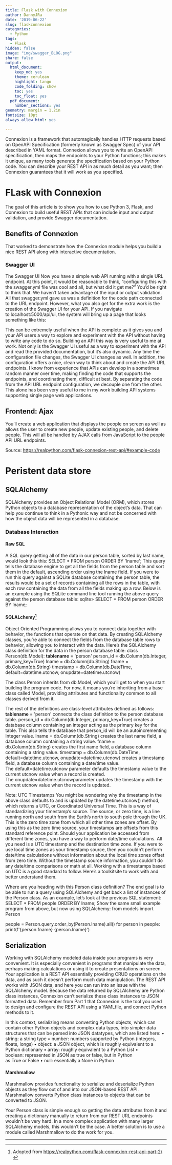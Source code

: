 ```yaml
---
title: Flask with Connexion
author: DannyJRa
date: '2019-06-22'
slug: flaskconnexion
categories:
  - Python
tags:
  - Flask
hidden: false
image: "img/swagger_BLOG.png"
share: false
output:
  html_document:
    keep_md: yes
    theme: cerulean
    highlight: tango
    code_folding: show
    toc: yes
    toc_float: yes
  pdf_document:
    number_sections: yes
geometry: margin = 1.2in
fontsize: 10pt
always_allow_html: yes

---
```





Connexion is a framework that automagically handles HTTP requests based on OpenAPI Specification (formerly known as Swagger Spec) of your API described in YAML format. Connexion allows you to write an OpenAPI specification, then maps the endpoints to your Python functions; this makes it unique, as many tools generate the specification based on your Python code. You can describe your REST API in as much detail as you want; then Connexion guarantees that it will work as you specified.

 
<!--more-->




# FLask with Connexion

The goal of this article is to show you how to use Python 3, Flask, and Connexion to build useful REST APIs that can include input and output validation, and provide Swagger documentation.

## Benefits of Connexion
That worked to demonstrate how the Connexion module helps you build a nice REST API along with interactive documentation.

	
### Swagger UI
The Swagger UI
Now you have a simple web API running with a single URL endpoint. At this point, it would be reasonable to think, “configuring this with the swagger.yml file was cool and all, but what did it get me?”
You’d be right to think that. We haven’t taken advantage of the input or output validation. All that swagger.yml gave us was a definition for the code path connected to the URL endpoint. However, what you also get for the extra work is the creation of the Swagger UI for your API.
If you navigate to localhost:5000/api/ui, the system will bring up a page that looks something like this:
	
This can be extremely useful when the API is complete as it gives you and your API users a way to explore and experiment with the API without having to write any code to do so.
Building an API this way is very useful to me at work. Not only is the Swagger UI useful as a way to experiment with the API and read the provided documentation, but it’s also dynamic. Any time the configuration file changes, the Swagger UI changes as well.
In addition, the configuration offers a nice, clean way to think about and create the API URL endpoints. I know from experience that APIs can develop in a sometimes random manner over time, making finding the code that supports the endpoints, and coordinating them, difficult at best.
By separating the code from the API URL endpoint configuration, we decouple one from the other. This alone has been very useful to me in my work building API systems supporting single page web applications.
	



## Frontend: Ajax
	
You’ll create a web application that displays the people on screen as well as allows the user to create new people, update existing people, and delete people. This will all be handled by AJAX calls from JavaScript to the people API URL endpoints.
	
Source: <https://realpython.com/flask-connexion-rest-api/#example-code> 
	
# Peristent data store

## SQLAlchemy
SQLAlchemy provides an Object Relational Model (ORM), which stores Python objects to a database representation of the object’s data. That can help you continue to think in a Pythonic way and not be concerned with how the object data will be represented in a database.
	

	
	
### Database Interaction
#### Raw SQL
A SQL query getting all of the data in our person table, sorted by last name, would look this this:
	SELECT * FROM person ORDER BY 'lname';
This query tells the database engine to get all the fields from the person table and sort them in the default, ascending order using the lname field.
If you were to run this query against a SQLite database containing the person table, the results would be a set of records containing all the rows in the table, with each row containing the data from all the fields making up a row. Below is an example using the SQLite command line tool running the above query against the person database table:
sqlite> SELECT * FROM person ORDER BY lname;

		
	
#### SQLALchemy[^1]
Object Oriented Programming allows you to connect data together with behavior, the functions that operate on that data. By creating SQLAlchemy classes, you’re able to connect the fields from the database table rows to behavior, allowing you to interact with the data. Here’s the SQLAlchemy class definition for the data in the person database table:
	class Person(db.Model):
    __tablename__ = 'person'
    person_id = db.Column(db.Integer, 
                          primary_key=True)
    lname = db.Column(db.String)
    fname = db.Column(db.String)
    timestamp = db.Column(db.DateTime, 
                          default=datetime.utcnow, 
                          onupdate=datetime.utcnow)

The class Person inherits from db.Model, which you’ll get to when you start building the program code. For now, it means you’re inheriting from a base class called Model, providing attributes and functionality common to all classes derived from it.
	
The rest of the definitions are class-level attributes defined as follows:
		 __tablename__ = 'person' connects the class definition to the person database table.
		 person_id = db.Column(db.Integer, primary_key=True) creates a database column containing an integer acting as the primary key for the table. This also tells the database that person_id will be an autoincrementing Integer value.
		 lname = db.Column(db.String) creates the last name field, a database column containing a string value.
		 fname = db.Column(db.String) creates the first name field, a database column containing a string value.
		 timestamp = db.Column(db.DateTime, default=datetime.utcnow, onupdate=datetime.utcnow) creates a timestamp field, a database column containing a date/time value. The default=datetime.utcnow parameter defaults the timestamp value to the current utcnow value when a record is created. The onupdate=datetime.utcnowparameter updates the timestamp with the current utcnow value when the record is updated.
	
Note: UTC Timestamps
You might be wondering why the timestamp in the above class defaults to and is updated by the datetime.utcnow() method, which returns a UTC, or Coordinated Universal Time. This is a way of standardizing your timestamp’s source.
The source, or zero time, is a line running north and south from the Earth’s north to south pole through the UK. This is the zero time zone from which all other time zones are offset. By using this as the zero time source, your timestamps are offsets from this standard reference point.
Should your application be accessed from different time zones, you have a way to perform date/time calculations. All you need is a UTC timestamp and the destination time zone.
If you were to use local time zones as your timestamp source, then you couldn’t perform date/time calculations without information about the local time zones offset from zero time. Without the timestamp source information, you couldn’t do any date/time comparisons or math at all.
Working with a timestamps based on UTC is a good standard to follow. Here’s a toolkitsite to work with and better understand them.
	

	
Where are you heading with this Person class definition? The end goal is to be able to run a query using SQLAlchemy and get back a list of instances of the Person class. As an example, let’s look at the previous SQL statement:
	SELECT * FROM people ORDER BY lname;
	Show the same small example program from above, but now using SQLAlchemy:
 from models import Person
 
 people = Person.query.order_by(Person.lname).all()
 for person in people:
      print(f'{person.fname} {person.lname}')
	

	
	
	


## Serialization
Working with SQLAlchemy modeled data inside your programs is very convenient. It is especially convenient in programs that manipulate the data, perhaps making calculations or using it to create presentations on screen. Your application is a REST API essentially providing CRUD operations on the data, and as such it doesn’t perform much data manipulation.
The REST API works with JSON data, and here you can run into an issue with the SQLAlchemy model. Because the data returned by SQLAlchemy are Python class instances, Connexion can’t serialize these class instances to JSON formatted data. Remember from Part 1 that Connexion is the tool you used to design and configure the REST API using a YAMLfile, and connect Python methods to it.
	
In this context, serializing means converting Python objects, which can contain other Python objects and complex data types, into simpler data structures that can be parsed into JSON datatypes, which are listed here:
		• string: a string type
		• number: numbers supported by Python (integers, floats, longs)
		• object: a JSON object, which is roughly equivalent to a Python dictionary
		• array: roughly equivalent to a Python List
		• boolean: represented in JSON as true or false, but in Python as True or False
		• null: essentially a None in Python
	
	
	
#### Marshmallow
Marshmallow provides functionality to serialize and deserialize Python objects as they flow out of and into our JSON-based REST API. Marshmallow converts Python class instances to objects that can be converted to JSON.
		
Your Person class is simple enough so getting the data attributes from it and creating a dictionary manually to return from our REST URL endpoints wouldn’t be very hard. In a more complex application with many larger SQLAlchemy models, this wouldn’t be the case. A better solution is to use a module called Marshmallow to do the work for you.
		
***
[^1]: Adopted from <https://realpython.com/flask-connexion-rest-api-part-2/> 
